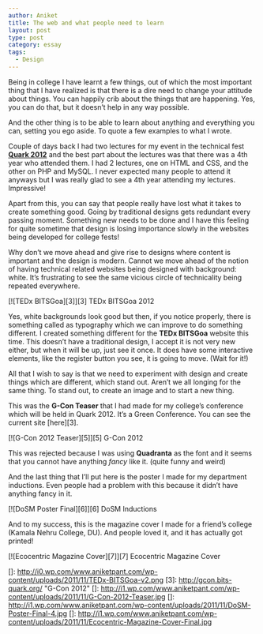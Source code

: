```yaml
---
author: Aniket
title: The web and what people need to learn
layout: post
type: post
category: essay
tags:
  - Design
---
```

Being in college I have learnt a few things, out of which the most important thing that I have realized is that there is a dire need to change your attitude about things. You can happily crib about the things that are happening. Yes, you can do that, but it doesn’t help in any way possible.

And the other thing is to be able to learn about anything and everything you can, setting you ego aside. To quote a few examples to what I wrote.

Couple of days back I had two lectures for my event in the technical fest **[Quark 2012][1]** and the best part about the lectures was that there was a 4th year who attended them. I had 2 lectures, one on HTML and CSS, and the other on PHP and MySQL. I never expected many people to attend it anyways but I was really glad to see a 4th year attending my lectures. Impressive!

Apart from this, you can say that people really have lost what it takes to create something good. Going by traditional designs gets redundant every passing moment. Something new needs to be done and I have this feeling for quite sometime that design is losing importance slowly in the websites being developed for college fests!

Why don’t we move ahead and give rise to designs where content is important and the design is modern. Cannot we move ahead of the notion of having technical related websites being designed with background: white. It’s frustrating to see the same vicious circle of technicality being repeated everywhere.

[![TEDx BITSGoa][3]][3]
TEDx BITSGoa 2012

Yes, white backgrounds look good but then, if you notice properly, there is something called as typography which we can improve to do something different. I created something different for the **TEDx BITSGoa** website this time. This doesn’t have a traditional design, I accept it is not very new either, but when it will be up, just see it once. It does have some interactive elements, like the register button you see, it is going to move. (Wait for it!)

All that I wish to say is that we need to experiment with design and create things which are different, which stand out. Aren’t we all longing for the same thing. To stand out, to create an image and to start a new thing.

This was the **G-Con Teaser** that I had made for my college’s conference which will be held in Quark 2012. It’s a Green Conference. You can see the current site [here][3].

[![G-Con 2012 Teaser][5]][5]
G-Con 2012

This was rejected because I was using **Quadranta** as the font and it seems that you cannot have anything *fancy* like it. (quite funny and weird)

And the last thing that I’ll put here is the poster I made for my department inductions. Even people had a problem with this because it didn’t have anything fancy in it.

[![DoSM Poster Final][6]][6]
DoSM Inductions

And to my success, this is the magazine cover I made for a friend’s college (Kamala Nehru College, DU). And people loved it, and it has actually got printed!

[![Ecocentric Magazine Cover][7]][7]
Ecocentric Magazine Cover

 [1]: http://bits-quark.org "Quark 2012"
 []: http://i0.wp.com/www.aniketpant.com/wp-content/uploads/2011/11/TEDx-BITSGoa-v2.png
 [3]: http://gcon.bits-quark.org/ "G-Con 2012"
 []: http://i1.wp.com/www.aniketpant.com/wp-content/uploads/2011/11/G-Con-2012-Teaser.jpg
 []: http://i1.wp.com/www.aniketpant.com/wp-content/uploads/2011/11/DoSM-Poster-Final-4.jpg
 []: http://i1.wp.com/www.aniketpant.com/wp-content/uploads/2011/11/Ecocentric-Magazine-Cover-Final.jpg